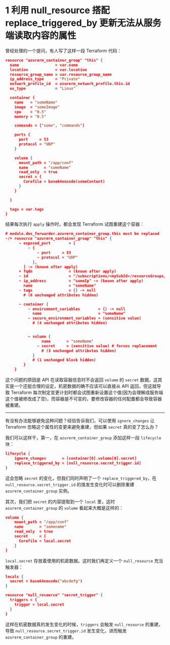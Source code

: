 
# 1 利用 null_resource 搭配 replace_triggered_by 更新无法从服务端读取内容的属性

曾经处理的一个提问，有人写了这样一段 Terraform 代码：

```json
resource "azurerm_container_group" "this" {
  name                = var.name
  location            = var.location
  resource_group_name = var.resource_group_name
  ip_address_type     = "Private"
  network_profile_id  = azurerm_network_profile.this.id
  os_type             = "Linux"

  container {
    name   = "someName"
    image  = "someImage"
    cpu    = "0.5"
    memory = "0.5"

    commands = ["some", "commands"]

    ports {
      port     = 53
      protocol = "UDP"
    }

    volume {
      mount_path = "/app/conf"
      name       = "someName"
      read_only  = true
      secret = {
        Corefile = base64encode(someContent)
      }
    }

  }

  tags = var.tags
}
```



结果每次执行 `apply` 操作时，都会发现 Terraform 试图重建这个容器：

```json
# module.dns_forwarder.azurerm_container_group.this must be replaced
-/+ resource "azurerm_container_group" "this" {
      ~ exposed_port        = [
          - {
              - port     = 53
              - protocol = "UDP"
            },
        ] -> (known after apply)
      + fqdn                = (known after apply)
      ~ id                  = "/subscriptions/<mySubId>/resourceGroups/<myRgName>/providers/Microsoft.ContainerInstance/containerGroups/<myContainerGroupName>" -> (known after apply)
      ~ ip_address          = "someIp" -> (known after apply)
        name                = "someName"
      - tags                = {} -> null
        # (6 unchanged attributes hidden)

      ~ container {
          - environment_variables        = {} -> null
            name                         = "someName"
          - secure_environment_variables = (sensitive value)
            # (4 unchanged attributes hidden)


          ~ volume {
                name       = "someName"
              ~ secret     = (sensitive value) # forces replacement
                # (3 unchanged attributes hidden)
            }
            # (1 unchanged block hidden)
        }
    }
```

这个问题的原因是 API 在读取容器信息时不会返回 `volume` 的 `secret` 数据，这其实是一个还挺合理的设定，机密数据的确不应该可以直接从 API 返回，但这就导致 Terraform 每次制定变更计划时都会试图重新设置这个值(因为会理解成服务端这个值被修改成了空)，而容器是不可变的，要修改容器的任何配置都会导致容器被重建。


---


有没有办法能够避免这种问题？经验告诉我们，可以使用 `ignore_changes` 让 Terraform 忽略这个属性的变更来避免重建，但如果 `secret` 真的变了怎么办？



我们可以这样干，第一，在 `azurerm_container_group` 添加这样一段 `lifecycle` 块：

```json
lifecycle {
    ignore_changes       = [container[0].volume[0].secret]
    replace_triggered_by = [null_resource.secret_trigger.id]
}
```

这会忽略 `secret` 的变化，但我们同时声明了一个 `replace_triggered_by`，在 `null_resource.secret_trigger.id` 的值发生变化时可以删除重建 `azurerm_container_group` 实例。

其次，我们把 `secret` 的内容提取到一个 `local` 里，这时 `azurerm_container_group` 的 `volume` 看起来大概是这样的：

```json
volume {
    mount_path = "/app/conf"
    name       = "somename"
    read_only  = true
    secret     = {
      Corefile = local.secret
    }
}
```

`local.secret` 存放着使用的机密数据。这时我们再定义一个 `null_resource` 充当触发器：

```json 
locals {
  secret = base64encode("abcdefg")
}

resource "null_resource" "secret_trigger" {
  triggers = {
    trigger = local.secret
  }
}
```

这样在机密数据真的发生变化的时候，`triggers` 会触发 `null_resource` 的重建，导致 `null_resource.secret_trigger.id` 发生变化，进而触发 `azurerm_container_group` 的重建。
